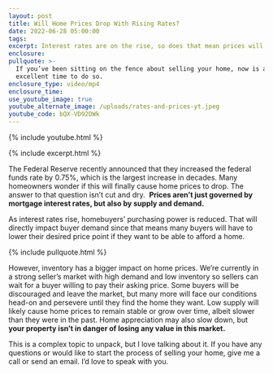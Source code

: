 ```yaml
---
layout: post
title: Will Home Prices Drop With Rising Rates?
date: 2022-06-28 05:00:00
tags:
excerpt: Interest rates are on the rise, so does that mean prices will come down?
enclosure:
pullquote: >-
  If you’ve been sitting on the fence about selling your home, now is an
  excellent time to do so.
enclosure_type: video/mp4
enclosure_time:
use_youtube_image: true
youtube_alternate_image: /uploads/rates-and-prices-yt.jpeg
youtube_code: bQX-VD92DWk
---
```

{% include youtube.html %}

{% include excerpt.html %}

The Federal Reserve recently announced that they increased the federal funds rate by 0.75%, which is the largest increase in decades. Many homeowners wonder if this will finally cause home prices to drop. The answer to that question isn’t cut and dry.&nbsp; **Prices aren’t just governed by mortgage interest rates, but also by supply and demand.**

As interest rates rise, homebuyers’ purchasing power is reduced. That will directly impact buyer demand since that means many buyers will have to lower their desired price point if they want to be able to afford a home.

{% include pullquote.html %}

However, inventory has a bigger impact on home prices. We’re currently in a strong seller’s market with high demand and low inventory so sellers can wait for a buyer willing to pay their asking price. Some buyers will be discouraged and leave the market, but many more will face our conditions head-on and persevere until they find the home they want. Low supply will likely cause home prices to remain stable or grow over time, albeit slower than they were in the past. Home appreciation may also slow down, but **your property isn’t in danger of losing any value in this market.**

This is a complex topic to unpack, but I love talking about it. If you have any questions or would like to start the process of selling your home, give me a call or send an email. I’d love to speak with you.

<br>&nbsp;
